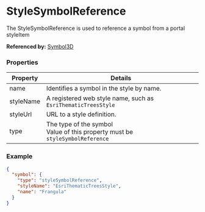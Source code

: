 # StyleSymbolReference

The StyleSymbolReference is used to reference a symbol from a portal styleItem

**Referenced by:** [Symbol3D](symbol3D.md)

### Properties

| Property | Details
| --- | ---
| name | Identifies a symbol in the style by name.
| styleName | A registered web style name, such as `EsriThematicTreesStyle`
| styleUrl | URL to a style definition.
| type | The type of the symbol<br>Value of this property must be `styleSymbolReference`


### Example

```json
{
  "symbol": {
    "type": "styleSymbolReference",
    "styleName": "EsriThematicTreesStyle",
    "name": "Frangula"
  }
}
```

